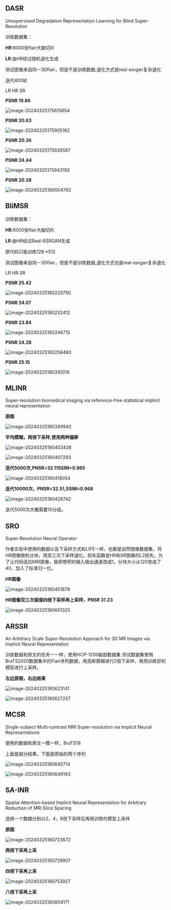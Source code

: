 ## DASR

Unsupervised Degradation Representation Learning for Blind Super-Resolution

训练数据集：

**HR**:6000张flair大脑切片 

**LR**:由HR经过随机退化生成

测试图像来自同一3Dflair，但是不是训练数据,退化方式是real-esrgan复杂退化

迭代400轮

LR  HR   SR

**PSNR 19.86**

![image-20240325175615654](model_result.assets\image-20240325175615654.png)



**PSNR 20.63**

![image-20240325175905182](model_result.assets\image-20240325175905182.png)



**PSNR 20.36**

![image-20240325175926587](model_result.assets\image-20240325175926587.png)



**PSNR 24.44**

![image-20240325175943192](model_result.assets\image-20240325175943192.png)



**PSNR 20.38**

![image-20240325180004762](model_result.assets\image-20240325180004762.png)



## BliMSR

训练数据集：

**HR**:6000张flair大脑切片 

**LR**:由HR经过Real-RSRGAN生成

原代码只能训练128→512

测试图像来自同一3Dflair，但是不是训练数据,退化方式也是real-esrgan复杂退化



LR  HR   SR



**PSNR 25.42**

![image-20240325180220750](model_result.assets\image-20240325180220750.png)



**PSNR 24.07**

![image-20240325180232412](model_result.assets\image-20240325180232412.png)



**PSNR 23.84**

![image-20240325180246715](model_result.assets\image-20240325180246715.png)



**PSNR 24.28**

![image-20240325180258480](model_result.assets\image-20240325180258480.png)



**PSNR 25.15**

![image-20240325180310019](model_result.assets\image-20240325180310019.png)



## MLINR

Super-resolution biomedical imaging via reference-free statistical implicit neural representation



**原图**

![image-20240325180349942](model_result.assets\image-20240325180349942.png)



**平均模糊，两倍下采样,使用两种偏移**

![image-20240325180403428](model_result.assets\image-20240325180403428.png)

![image-20240325180407293](model_result.assets\image-20240325180407293.png)



**迭代5000次,PNSR=32.11SSIM=0.965**

![image-20240325180418054](model_result.assets\image-20240325180418054.png)



**迭代10000次，PNSR=32.51,SSIM=0.968**

![image-20240325180428742](model_result.assets\image-20240325180428742.png)

迭代5000次大概需要10分组。



## SRO

Super-Resolution Neural Operator

作者实验中使用的数据以及下采样方式和LIFE一样，也都是自然图像数据集，将HR图像随机分块，用双三次下采样退化。损失函数是HR和SR图像的L2损失。为了让代码适应MRI图像，我把卷积的输入输出通道改成1，分块大小从120改成了40，加入了标准归一化。



**HR图像**

![image-20240325180451878](model_result.assets\image-20240325180451878.png)



**HR图像双三次插值四倍下采样再上采样，PNSR 31.23**

![image-20240325180601325](model_result.assets\image-20240325180601325.png)



## ARSSR

An Arbitrary Scale Super-Resolution Approach for 3D MR Images via Implicit Neural Representation

训练数据和原文的任务一一样，使用HCP-1200脑部数据集 测试数据集使用BraTS2020数据集中的Flair序列数据，用高斯模糊进行2倍下采样，再用训练好的模型进行上采样。

**左边原图，右边结果**

![image-20240325180623141](model_result.assets\image-20240325180623141.png)

![image-20240325180627257](model_result.assets\image-20240325180627257.png)



## MCSR

Single-subject Multi-contrast MRI Super-resolution via Implicit Neural Representations

使用的数据和原文一模一样，BraTS19

上面是超分结果，下面是原始的两个序列

![image-20240325180645714](model_result.assets\image-20240325180645714.png)

![image-20240325180649143](model_result.assets\image-20240325180649143.png)



## SA-INR

Spatial Attention-based Implicit Neural Representation for Arbitrary Reduction of MRI Slice Spacing

选择一个数据分别以2，4，8倍下采样后再用训练的模型上采样



**原图**

![image-20240325180723672](model_result.assets\image-20240325180723672.png)



**两倍下采再上采**

![image-20240325180729907](model_result.assets\image-20240325180729907.png)



**四倍下采再上采**

![image-20240325180753927](model_result.assets\image-20240325180753927.png)



**八倍下采再上采**

![image-20240325180804171](model_result.assets\image-20240325180804171.png)